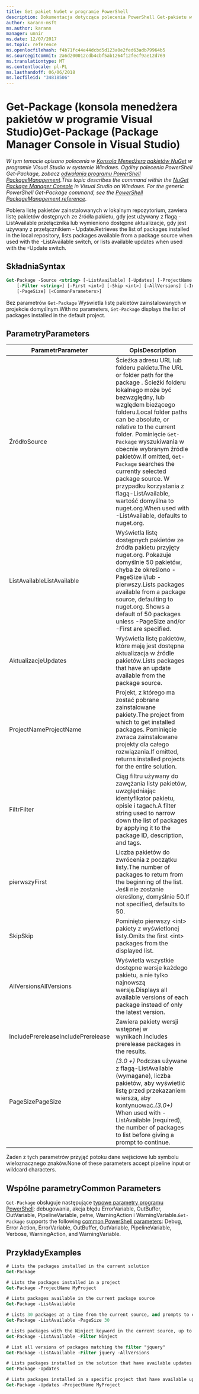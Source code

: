 ```yaml
---
title: Get pakiet NuGet w programie PowerShell
description: Dokumentacja dotycząca polecenia PowerShell Get-pakietu w konsoli Menedżera pakietów NuGet w programie Visual Studio.
author: karann-msft
ms.author: karann
manager: unnir
ms.date: 12/07/2017
ms.topic: reference
ms.openlocfilehash: f4b71fc44e44dcbd5d123a0e2fed63adb79964b5
ms.sourcegitcommit: 2a6d200012cdb4cbf5ab1264f12fecf9ae12d769
ms.translationtype: MT
ms.contentlocale: pl-PL
ms.lasthandoff: 06/06/2018
ms.locfileid: "34818506"
---
```

# <a name="get-package-package-manager-console-in-visual-studio"></a><span data-ttu-id="0b7d9-103">Get-Package (konsola menedżera pakietów w programie Visual Studio)</span><span class="sxs-lookup"><span data-stu-id="0b7d9-103">Get-Package (Package Manager Console in Visual Studio)</span></span>

<span data-ttu-id="0b7d9-104">*W tym temacie opisano polecenia w [Konsola Menedżera pakietów NuGet](package-manager-console.md) w programie Visual Studio w systemie Windows. Ogólny polecenia PowerShell Get-Package, zobacz [odwołania programu PowerShell PackageManagement](/powershell/module/packagemanagement/?view=powershell-6).*</span><span class="sxs-lookup"><span data-stu-id="0b7d9-104">*This topic describes the command within the [NuGet Package Manager Console](package-manager-console.md) in Visual Studio on Windows. For the generic PowerShell Get-Package command, see the [PowerShell PackageManagement reference](/powershell/module/packagemanagement/?view=powershell-6).*</span></span>

<span data-ttu-id="0b7d9-105">Pobiera listę pakietów zainstalowanych w lokalnym repozytorium, zawiera listę pakietów dostępnych ze źródła pakietu, gdy jest używany z flagą - ListAvailable przełącznika lub wymieniono dostępne aktualizacje, gdy jest używany z przełącznikiem - Update.</span><span class="sxs-lookup"><span data-stu-id="0b7d9-105">Retrieves the list of packages installed in the local repository, lists packages available from a package source when used with the -ListAvailable switch, or lists available updates when used with the -Update switch.</span></span>

## <a name="syntax"></a><span data-ttu-id="0b7d9-106">Składnia</span><span class="sxs-lookup"><span data-stu-id="0b7d9-106">Syntax</span></span>

```ps
Get-Package -Source <string> [-ListAvailable] [-Updates] [-ProjectName <string>]
    [-Filter <string>] [-First <int>] [-Skip <int>] [-AllVersions] [-IncludePrerelease]
    [-PageSize] [<CommonParameters>]
```

<span data-ttu-id="0b7d9-107">Bez parametrów `Get-Package` Wyświetla listę pakietów zainstalowanych w projekcie domyślnym.</span><span class="sxs-lookup"><span data-stu-id="0b7d9-107">With no parameters, `Get-Package` displays the list of packages installed in the default project.</span></span>

## <a name="parameters"></a><span data-ttu-id="0b7d9-108">Parametry</span><span class="sxs-lookup"><span data-stu-id="0b7d9-108">Parameters</span></span>

| <span data-ttu-id="0b7d9-109">Parametr</span><span class="sxs-lookup"><span data-stu-id="0b7d9-109">Parameter</span></span> | <span data-ttu-id="0b7d9-110">Opis</span><span class="sxs-lookup"><span data-stu-id="0b7d9-110">Description</span></span> |
| --- | --- |
| <span data-ttu-id="0b7d9-111">Źródło</span><span class="sxs-lookup"><span data-stu-id="0b7d9-111">Source</span></span> | <span data-ttu-id="0b7d9-112">Ścieżka adresu URL lub folderu pakietu.</span><span class="sxs-lookup"><span data-stu-id="0b7d9-112">The URL or folder path for the package .</span></span> <span data-ttu-id="0b7d9-113">Ścieżki folderu lokalnego może być bezwzględny, lub względem bieżącego folderu.</span><span class="sxs-lookup"><span data-stu-id="0b7d9-113">Local folder paths can be absolute, or relative to the current folder.</span></span> <span data-ttu-id="0b7d9-114">Pominięcie `Get-Package` wyszukiwania w obecnie wybranym źródle pakietów.</span><span class="sxs-lookup"><span data-stu-id="0b7d9-114">If omitted, `Get-Package` searches the currently selected package source.</span></span> <span data-ttu-id="0b7d9-115">W przypadku korzystania z flagą-ListAvailable, wartość domyślna to nuget.org.</span><span class="sxs-lookup"><span data-stu-id="0b7d9-115">When used with -ListAvailable, defaults to nuget.org.</span></span> |
| <span data-ttu-id="0b7d9-116">ListAvailable</span><span class="sxs-lookup"><span data-stu-id="0b7d9-116">ListAvailable</span></span> | <span data-ttu-id="0b7d9-117">Wyświetla listę dostępnych pakietów ze źródła pakietu przyjęty nuget.org. Pokazuje domyślnie 50 pakietów, chyba że określono - PageSize i/lub - pierwszy.</span><span class="sxs-lookup"><span data-stu-id="0b7d9-117">Lists packages available from a package source, defaulting to nuget.org. Shows a default of 50 packages unless -PageSize and/or -First are specified.</span></span> |
| <span data-ttu-id="0b7d9-118">Aktualizacje</span><span class="sxs-lookup"><span data-stu-id="0b7d9-118">Updates</span></span> | <span data-ttu-id="0b7d9-119">Wyświetla listę pakietów, które mają jest dostępna aktualizacja w źródle pakietów.</span><span class="sxs-lookup"><span data-stu-id="0b7d9-119">Lists packages that have an update available from the package source.</span></span> |
| <span data-ttu-id="0b7d9-120">ProjectName</span><span class="sxs-lookup"><span data-stu-id="0b7d9-120">ProjectName</span></span> | <span data-ttu-id="0b7d9-121">Projekt, z którego ma zostać pobrane zainstalowane pakiety.</span><span class="sxs-lookup"><span data-stu-id="0b7d9-121">The project from which to get installed packages.</span></span> <span data-ttu-id="0b7d9-122">Pominięcie zwraca zainstalowane projekty dla całego rozwiązania.</span><span class="sxs-lookup"><span data-stu-id="0b7d9-122">If omitted, returns installed projects for the entire solution.</span></span> |
| <span data-ttu-id="0b7d9-123">Filtr</span><span class="sxs-lookup"><span data-stu-id="0b7d9-123">Filter</span></span> | <span data-ttu-id="0b7d9-124">Ciąg filtru używany do zawężania listy pakietów, uwzględniając identyfikator pakietu, opisie i tagach.</span><span class="sxs-lookup"><span data-stu-id="0b7d9-124">A filter string used to narrow down the list of packages by applying it to the package ID, description, and tags.</span></span> |
| <span data-ttu-id="0b7d9-125">pierwszy</span><span class="sxs-lookup"><span data-stu-id="0b7d9-125">First</span></span> | <span data-ttu-id="0b7d9-126">Liczba pakietów do zwrócenia z początku listy.</span><span class="sxs-lookup"><span data-stu-id="0b7d9-126">The number of packages to return from the beginning of the list.</span></span> <span data-ttu-id="0b7d9-127">Jeśli nie zostanie określony, domyślnie 50.</span><span class="sxs-lookup"><span data-stu-id="0b7d9-127">If not specified, defaults to 50.</span></span> |
| <span data-ttu-id="0b7d9-128">Skip</span><span class="sxs-lookup"><span data-stu-id="0b7d9-128">Skip</span></span> | <span data-ttu-id="0b7d9-129">Pominięto pierwszy &lt;int&gt; pakiety z wyświetlonej listy.</span><span class="sxs-lookup"><span data-stu-id="0b7d9-129">Omits the first &lt;int&gt; packages from the displayed list.</span></span>  |
| <span data-ttu-id="0b7d9-130">AllVersions</span><span class="sxs-lookup"><span data-stu-id="0b7d9-130">AllVersions</span></span> | <span data-ttu-id="0b7d9-131">Wyświetla wszystkie dostępne wersje każdego pakietu, a nie tylko najnowszą wersję.</span><span class="sxs-lookup"><span data-stu-id="0b7d9-131">Displays all available versions of each package instead of only the latest version.</span></span> |
| <span data-ttu-id="0b7d9-132">IncludePrerelease</span><span class="sxs-lookup"><span data-stu-id="0b7d9-132">IncludePrerelease</span></span> | <span data-ttu-id="0b7d9-133">Zawiera pakiety wersji wstępnej w wynikach.</span><span class="sxs-lookup"><span data-stu-id="0b7d9-133">Includes prerelease packages in the results.</span></span> |
| <span data-ttu-id="0b7d9-134">PageSize</span><span class="sxs-lookup"><span data-stu-id="0b7d9-134">PageSize</span></span> | <span data-ttu-id="0b7d9-135">*(3.0 +)*  Podczas używane z flagą-ListAvailable (wymagane), liczba pakietów, aby wyświetlić listę przed przekazaniem wiersza, aby kontynuować.</span><span class="sxs-lookup"><span data-stu-id="0b7d9-135">*(3.0+)* When used with -ListAvailable (required), the number of packages to list before giving a prompt to continue.</span></span> |

<span data-ttu-id="0b7d9-136">Żaden z tych parametrów przyjąć potoku dane wejściowe lub symbolu wieloznacznego znaków.</span><span class="sxs-lookup"><span data-stu-id="0b7d9-136">None of these parameters accept pipeline input or wildcard characters.</span></span>

## <a name="common-parameters"></a><span data-ttu-id="0b7d9-137">Wspólne parametry</span><span class="sxs-lookup"><span data-stu-id="0b7d9-137">Common Parameters</span></span>

<span data-ttu-id="0b7d9-138">`Get-Package` obsługuje następujące [typowe parametry programu PowerShell](http://go.microsoft.com/fwlink/?LinkID=113216): debugowania, akcja błędu ErrorVariable, OutBuffer, OutVariable, PipelineVariable, pełne, WarningAction i WarningVariable.</span><span class="sxs-lookup"><span data-stu-id="0b7d9-138">`Get-Package` supports the following [common PowerShell parameters](http://go.microsoft.com/fwlink/?LinkID=113216): Debug, Error Action, ErrorVariable, OutBuffer, OutVariable, PipelineVariable, Verbose, WarningAction, and WarningVariable.</span></span>

## <a name="examples"></a><span data-ttu-id="0b7d9-139">Przykłady</span><span class="sxs-lookup"><span data-stu-id="0b7d9-139">Examples</span></span>

```ps
# Lists the packages installed in the current solution
Get-Package

# Lists the packages installed in a project
Get-Package -ProjectName MyProject

# Lists packages available in the current package source
Get-Package -ListAvailable

# Lists 30 packages at a time from the current source, and prompts to continue if more are available
Get-Package -ListAvailable -PageSize 30

# Lists packages with the Ninject keyword in the current source, up to 50
Get-Package -ListAvailable -Filter Ninject

# List all versions of packages matching the filter "jquery"
Get-Package -ListAvailable -Filter jquery -AllVersions

# Lists packages installed in the solution that have available updates
Get-Package -Updates

# Lists packages installed in a specific project that have available updates
Get-Package -Updates -ProjectName MyProject
```
